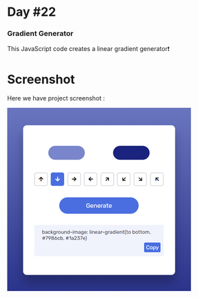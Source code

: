 # Day #22

### Gradient Generator
This JavaScript code creates a linear gradient generator❗️

# Screenshot
Here we have project screenshot :

![screenshot](screenshot.jpg)
